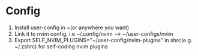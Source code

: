 # Config
1. Install user-config in ~(or anywhere you want)
2. Link it to nvim config, i.e ~/.config/nvim --> ~/user-configs/nvim
3. Export SELF_NVIM_PLUGINS="~/user-config/nvim-plugins" in shrc(e.g. ~/.zshrc) for self-coding nvim plugins
